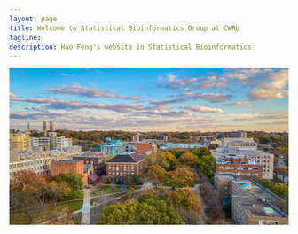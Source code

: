 ```yaml
---
layout: page
title: Welcome to Statistical Bioinformatics Group at CWRU
tagline: 
description: Hao Feng's website in Statistical Bioinformatics
---
```

<div class="jumbotron">
 



<p align="center">
  <img src="./assets/pics/CWRUcampus.jpg" alt="CWRUcampus" width="900"/>
</p>


</div>
        	
